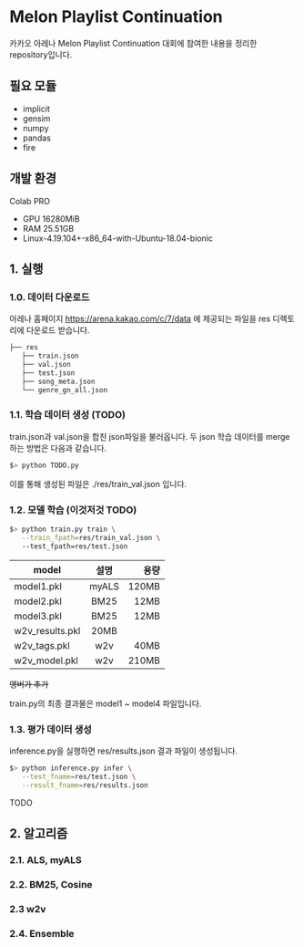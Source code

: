 # Melon Playlist Continuation
카카오 아레나 Melon Playlist Continuation 대회에 참여한 내용을 정리한 repository입니다. 

## 필요 모듈
- implicit
- gensim
- numpy
- pandas
- fire

## 개발 환경
Colab PRO 
- GPU 16280MiB 
- RAM 25.51GB
- Linux-4.19.104+-x86_64-with-Ubuntu-18.04-bionic

## 1. 실행
### 1.0. 데이터 다운로드
아레나 홈페이지 https://arena.kakao.com/c/7/data 에 제공되는 파일을 
res 디렉토리에 다운로드 받습니다. 

```bash
├── res
   ├── train.json
   ├── val.json
   ├── test.json
   ├── song_meta.json
   └── genre_gn_all.json
``` 

### 1.1. 학습 데이터 생성 (TODO)
train.json과 val.json을 합친 json파일을 불러옵니다. 두 json 학습 데이터를 merge하는 방법은 다음과 같습니다.

```bash
$> python TODO.py
``` 

이를 통해 생성된 파일은 ./res/train_val.json 입니다. 

### 1.2. 모델 학습 (이것저것 TODO)

```bash
$> python train.py train \
   --train_fpath=res/train_val.json \ 
   --test_fpath=res/test.json
``` 

| model | 설명 | 용량 |
|---|:---:|---:|
| model1.pkl | myALS | 120MB |
| model2.pkl | BM25 | 12MB |
| model3.pkl | BM25 | 12MB |
| w2v_results.pkl | 20MB | 
| w2v_tags.pkl | w2v | 40MB |
| w2v_model.pkl | w2v | 210MB | 
~~앵버가 추가~~

train.py의 최종 결과물은 model1 ~ model4 파일입니다.

### 1.3. 평가 데이터 생성 
inference.py을 실행하면 res/results.json 결과 파일이 생성됩니다.

```bash
$> python inference.py infer \
   --test_fname=res/test.json \
   --result_fname=res/results.json
``` 
TODO

## 2. 알고리즘

### 2.1. ALS, myALS


### 2.2. BM25, Cosine

### 2.3 w2v

### 2.4. Ensemble
